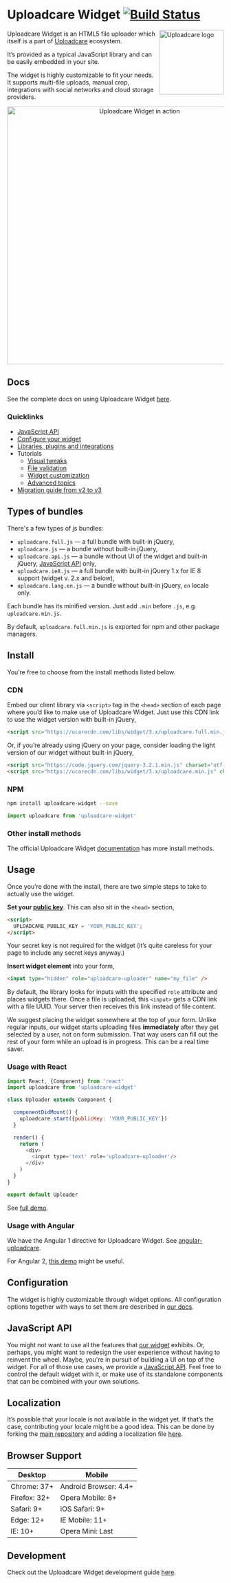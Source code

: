 # Uploadcare Widget [![Build Status][travis-img]][travis]

<a href="https://uploadcare.com/?utm_source=github&utm_campaign=uploadcare-widget">
  <img align="right" width="150"
       src="https://ucarecdn.com/e0367a86-9787-44b1-bc94-878e18ae2928/"
       title="Uploadcare logo">
</a>

[travis-img]: https://api.travis-ci.org/uploadcare/uploadcare-widget.svg?branch=master
[travis]: https://travis-ci.org/uploadcare/uploadcare-widget

Uploadcare Widget is an HTML5 file uploader
which itself is a part of [Uploadcare](https://uploadcare.com/?utm_source=github&utm_campaign=uploadcare-widget)
ecosystem.

It’s provided as a typical JavaScript library and can be easily embedded in your site.

The widget is highly customizable to fit your needs.
It supports multi-file uploads, manual crop, integrations with social networks and cloud storage providers.

<p align="center">
  <a href="https://uploadcare.com/widget/configure/" title="Play with Widget">
    <img src="https://ucarecdn.com/af42408f-70c1-4530-a2ec-15444be80b85/uploadcare-widget-in-action.gif"
         width="600" alt="Uploadcare Widget in action">
  </a>
</p>

## Docs

See the complete docs on using Uploadcare Widget [here](https://uploadcare.com/documentation/widget/).

### Quicklinks

* [JavaScript API](https://uploadcare.com/documentation/javascript_api/)
* [Configure your widget](https://uploadcare.com/widget/configure/)
* [Libraries, plugins and integrations](https://uploadcare.com/documentation/libs/)
* Tutorials
  * [Visual tweaks](https://uploadcare.com/cookbook/widget_visual/)
  * [File validation](https://uploadcare.com/cookbook/validation/)
  * [Widget customization](https://uploadcare.com/tutorials/widget_customization/)
  * [Advanced topics](https://uploadcare.com/cookbook/advanced/)
* [Migration guide from v2 to v3](https://uploadcare.com/documentation/widget/migration_v2_v3/)

## Types of bundles

There's a few types of js bundles:

* `uploadcare.full.js` — a full bundle with built-in jQuery,
* `uploadcare.js` — a bundle without built-in jQuery,
* `uploadcare.api.js` — a bundle without UI of the widget and built-in jQuery,
  [JavaScript API](https://uploadcare.com/documentation/javascript_api/) only,
* `uploadcare.ie8.js` — a full bundle with built-in jQuery 1.x for IE 8 support (widget v. 2.x and below),
* `uploadcare.lang.en.js` — a bundle without built-in jQuery, `en` locale only.

Each bundle has its minified version. Just add `.min` before `.js`, e.g. `uploadcare.min.js`.

By default, `uploadcare.full.min.js` is exported for npm and other package managers.

## Install

You’re free to choose from the install methods listed below.

### CDN

Embed our client library via `<script>` tag in the `<head>`
section of each page where you’d like to make use of Uploadcare Widget.
Just use this CDN link to use the widget version with built-in jQuery,

```html
<script src="https://ucarecdn.com/libs/widget/3.x/uploadcare.full.min.js" charset="utf-8"></script>
```

Or, if you’re already using jQuery on your page, consider loading
the light version of our widget without built-in jQuery,

```html
<script src="https://code.jquery.com/jquery-3.2.1.min.js" charset="utf-8"></script>
<script src="https://ucarecdn.com/libs/widget/3.x/uploadcare.min.js" charset="utf-8"></script>
```

### NPM

```bash
npm install uploadcare-widget --save
```

```javascript
import uploadcare from 'uploadcare-widget'
```

### Other install methods

The official Uploadcare Widget [documentation](https://uploadcare.com/documentation/widget/#install)
has more install methods.

## Usage

Once you’re done with the install, there are
two simple steps to take to actually use the widget.

**Set your [public key](https://uploadcare.com/documentation/widget/#option-public-key)**.
This can also sit in the `<head>` section,

```html
<script>
  UPLOADCARE_PUBLIC_KEY = 'YOUR_PUBLIC_KEY';
</script>
```

Your secret key is not required for the widget
(it’s quite careless for your page to include any
secret keys anyway.)

**Insert widget element** into your form,

```html
<input type="hidden" role="uploadcare-uploader" name="my_file" />
```

By default, the library looks for inputs with the specified
`role` attribute and places widgets there.
Once a file is uploaded, this `<input>` gets a
CDN link with a file UUID. Your server then
receives this link instead of file content.

We suggest placing the widget somewhere at the top of your form.
Unlike regular inputs, our widget starts uploading files **immediately**
after they get selected by a user, not on form submission.
That way users can fill out the rest of your form while an
upload is in progress. This can be a real time saver.

### Usage with React

```javascript
import React, {Component} from 'react'
import uploadcare from 'uploadcare-widget'

class Uploader extends Component {

  componentDidMount() {
    uploadcare.start({publicKey: 'YOUR_PUBLIC_KEY'})
  }

  render() {
    return (
      <div>
        <input type='text' role='uploadcare-uploader'/>
      </div>
    )
  }
}

export default Uploader
```

See [full demo](https://github.com/uploadcare/uploadcare-widget-react-demo/).

### Usage with Angular

We have the Angular 1 directive for Uploadcare Widget.
See [angular-uploadcare](https://github.com/uploadcare/angular-uploadcare).

For Angular 2, [this demo](https://plnkr.co/edit/6caWQ6cct4L3715LehxZ?p=preview) might be useful.

## Configuration

The widget is highly customizable through widget options.
All configuration options together with ways to set them are
described in [our docs](https://uploadcare.com/documentation/widget/#configuration).

## JavaScript API

You might not want to use all the features that
[our widget](https://uploadcare.com/documentation/widget/) exhibits.
Or, perhaps, you might want to redesign the user experience
without having to reinvent the wheel.
Maybe, you're in pursuit of building a UI on top of the widget.
For all of those use cases, we provide a
[JavaScript API](https://uploadcare.com/documentation/javascript_api/).
Feel free to control the default widget with it,
or make use of its standalone components that
can be combined with your own solutions.

## Localization

It’s possible that your locale is not available in the widget yet.
If that’s the case, contributing your locale might be a good idea.
This can be done by forking the [main repository](https://github.com/uploadcare/uploadcare-widget)
and adding a localization file
[here](https://github.com/uploadcare/uploadcare-widget/tree/master/app/assets/javascripts/uploadcare/locale).

## Browser Support

<div>
  <table>
    <thead>
      <tr>
        <th>Desktop</th>
        <th>Mobile</th>
      </tr>
    </thead>
    <tbody>
      <tr>
        <td>Chrome: 37+</td>
        <td>Android Browser: 4.4+</td>
      </tr>
      <tr>
        <td>Firefox: 32+</td>
        <td>Opera Mobile: 8+</td>
      </tr>
      <tr>
        <td>Safari: 9+</td>
        <td>iOS Safari: 9+</td>
      </tr>
      <tr>
        <td>Edge: 12+</td>
        <td>IE Mobile: 11+</td>
      </tr>
      <tr>
        <td>IE: 10+</td>
        <td>Opera Mini: Last</td>
      </tr>
    </tbody>
  </table>
</div>

## Development

Check out the Uploadcare Widget development guide
[here](https://github.com/uploadcare/uploadcare-widget/blob/master/DEVELOPMENT.md).
